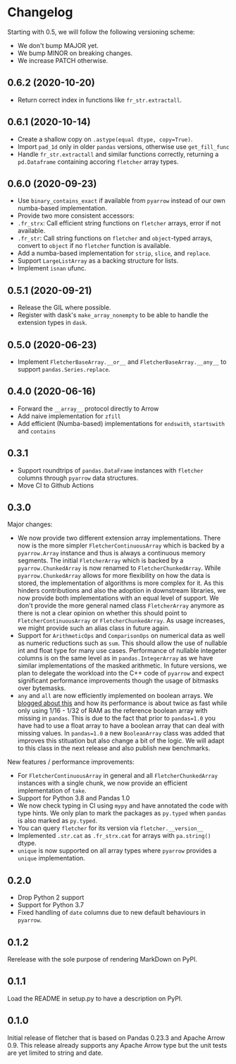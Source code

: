 Changelog
=========

Starting with 0.5, we will follow the following versioning scheme:

* We don't bump MAJOR yet.
* We bump MINOR on breaking changes.
* We increase PATCH otherwise.


0.6.2 (2020-10-20)
------------------

* Return correct index in functions like `fr_str.extractall`.

0.6.1 (2020-10-14)
------------------

* Create a shallow copy on `.astype(equal dtype, copy=True)`.
* Import `pad_1d` only in older `pandas` versions, otherwise use `get_fill_func`
* Handle `fr_str.extractall` and similar functions correctly, returning a `pd.Dataframe` containing accoring `fletcher` array types.

0.6.0 (2020-09-23)
------------------

* Use `binary_contains_exact` if available from `pyarrow` instead of our own numba-based implementation.
* Provide two more consistent accessors:
 * `.fr_strx`: Call efficient string functions on `fletcher` arrays, error if not available.
 * `.fr_str`: Call string functions on `fletcher` and `object`-typed arrays, convert to `object` if no `fletcher` function is available.
* Add a numba-based implementation for `strip`, `slice`, and `replace`.
* Support `LargeListArray` as a backing structure for lists.
* Implement `isnan` ufunc.

0.5.1 (2020-09-21)
------------------

* Release the GIL where possible.
* Register with dask's `make_array_nonempty` to be able to handle the extension types in `dask`.

0.5.0 (2020-06-23)
------------------

* Implement `FletcherBaseArray.__or__` and `FletcherBaseArray.__any__` to support `pandas.Series.replace`.

0.4.0 (2020-06-16)
------------------

* Forward the `__array__` protocol directly to Arrow
* Add naive implementation for `zfill`
* Add efficient (Numba-based) implementations for `endswith`, `startswith` and `contains`

0.3.1
-----

* Support roundtrips of `pandas.DataFrame` instances with `fletcher` columns through `pyarrow` data structures.
* Move CI to Github Actions

0.3.0
-----

Major changes:
 * We now provide two different extension array implementations.
   There now is the more simpler `FletcherContinuousArray` which is backed by a `pyarrow.Array` instance and thus is always a continuous memory segments.
   The initial `FletcherArray` which is backed by a `pyarrow.ChunkedArray` is now renamed to `FletcherChunkedArray`.
   While `pyarrow.ChunkedArray` allows for more flexibility on how the data is stored, the implementation of algorithms is more complex for it.
   As this hinders contributions and also the adoption in downstream libraries, we now provide both implementations with an equal level of support.
   We don't provide the more general named class `FletcherArray` anymore as there is not a clear opinion on whether this should point to `FletcherContinuousArray` or `FletcherChunkedArray`.
   As usage increases, we might provide such an alias class in future again.
 * Support for `ArithmeticOps` and `ComparisonOps` on numerical data as well as numeric reductions such as `sum`.
   This should allow the use of nullable int and float type for many use cases.
   Performance of nullable integeter columns is on the same level as in `pandas.IntegerArray` as we have similar implementations of the masked arithmetic.
   In future versions, we plan to delegate the workload into the C++ code of `pyarrow` and expect significant performance improvements though the usage of bitmasks over bytemasks.
 * `any` and `all` are now efficiently implemented on boolean arrays.
   We [blogged about this](https://uwekorn.com/2019/09/02/boolean-array-with-missings.html) and how its performance is about twice as fast while only using 1/16 - 1/32 of RAM as the reference boolean array with missing in `pandas`.
   This is due to the fact that prior to `pandas=1.0` you have had to use a float array to have a boolean array that can deal with missing values.
   In `pandas=1.0` a new `BooleanArray` class was added that improves this stituation but also change a bit of the logic.
   We will adapt to this class in the next release and also publish new benchmarks.

New features / performance improvements:
 * For `FletcherContinuousArray` in general and all `FletcherChunkedArray` instances with a single chunk, we now provide an efficient implementation of `take`.
 * Support for Python 3.8 and Pandas 1.0
 * We now check typing in CI using `mypy` and have annotated the code with type hints.
   We only plan to mark the packages as `py.typed` when `pandas` is also marked as `py.typed`.
 * You can query `fletcher` for its version via `fletcher.__version__`
 * Implemented `.str.cat` as `.fr_strx.cat` for arrays with `pa.string()` dtype.
 * `unique` is now supported on all array types where `pyarrow` provides a `unique` implementation.

0.2.0
-----

 * Drop Python 2 support
 * Support for Python 3.7
 * Fixed handling of `date` columns due to new default behaviours in `pyarrow`.

0.1.2
-----

Rerelease with the sole purpose of rendering MarkDown on PyPI.

0.1.1
-----

Load the README in setup.py to have a description on PyPI.

0.1.0
-----

Initial release of fletcher that is based on Pandas 0.23.3 and Apache Arrow 0.9.
This release already supports any Apache Arrow type but the unit tests are yet
limited to string and date.
